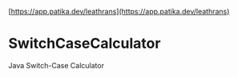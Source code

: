 [https://app.patika.dev/leathrans](https://app.patika.dev/leathrans)

# SwitchCaseCalculator
Java Switch-Case Calculator
